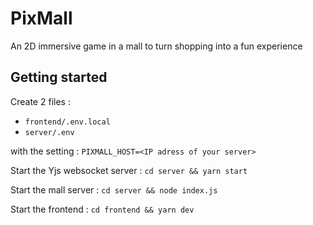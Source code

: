 # PixMall

An 2D immersive game in a mall to turn shopping into a fun experience

## Getting started

Create 2 files :

- `frontend/.env.local`
- `server/.env`

with the setting : `PIXMALL_HOST=<IP adress of your server>`

Start the Yjs websocket server : `cd server && yarn start`

Start the mall server : `cd server && node index.js`

Start the frontend : `cd frontend && yarn dev`
